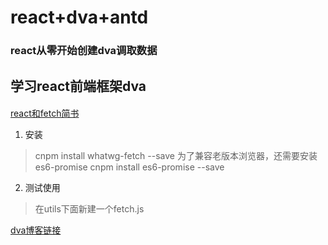 # react+dva+antd

### react从零开始创建dva调取数据

## 学习react前端框架dva

#### 
[react和fetch简书](https://www.jianshu.com/p/a2e1b70f5a67)
1. 安装
> cnpm install whatwg-fetch --save
  为了兼容老版本浏览器，还需要安装 es6-promise
> cnpm install es6-promise --save

2. 测试使用
  > 在utils下面新建一个fetch.js
  > 
 

[dva博客链接](https://blog.csdn.net/gao_xu_520/article/details/81979463)
